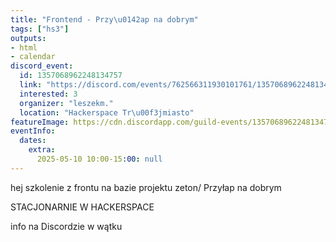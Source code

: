 ```yaml
---
title: "Frontend - Przy\u0142ap na dobrym"
tags: ["hs3"]
outputs:
- html
- calendar
discord_event:
  id: 1357068962248134757
  link: "https://discord.com/events/762566311930101761/1357068962248134757"
  interested: 3
  organizer: "leszekm."
  location: "Hackerspace Tr\u00f3jmiasto"
featureImage: https://cdn.discordapp.com/guild-events/1357068962248134757/c05995deac4e8b842c55f8ad5b2623cf.png?size=1024
eventInfo:
  dates:
    extra:
      2025-05-10 10:00-15:00: null
---
```

hej szkolenie z frontu na bazie projektu zeton/ Przyłap na dobrym 

STACJONARNIE W HACKERSPACE 

info na Discordzie w wątku
